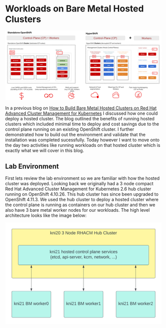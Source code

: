 # **Workloads on Bare Metal Hosted Clusters**

<img src="high-level-overview.png" style="width: 1000px;" border=0/>

In a previous blog on [How to Build Bare Metal Hosted Clusters on Red Hat Advanced Cluster Management for Kubernetes](https://cloud.redhat.com/blog/how-to-build-bare-metal-hosted-clusters-on-red-hat-advanced-cluster-management-for-kubernetes) I discussed how one could deploy a hosted cluster.  The blog outlined the benefits of running hosted clusters which included minimal time to deploy and cost savings due to the control plane running on an existing OpenShift cluster.  I further demonstrated how to build out the environment and validate that the installation was completed sucessfully.  Today however I want to move onto the day two activities like running workloads on that hosted cluster which is exactly what we will cover in this blog.   

## Lab Environment

First lets review the lab environment so we are familiar with how the hosted cluster was deployed.  Looking back we originally had a 3 node compact  Red Hat Advanced Cluster Management for Kubernetes 2.6 hub cluster running on OpenShift 4.10.26.  This hub cluster has since been upgraded to OpenShift 4.11.3.  We used the hub cluster to deploy a hosted cluster where the control plane is running as containers on our hub cluster and then we also have 3 bare metal worker nodes for our workloads.  The high level architecture looks like the image below:

<img src="hosted-cluster.jpeg" style="width: 1000px;" border=0/>
